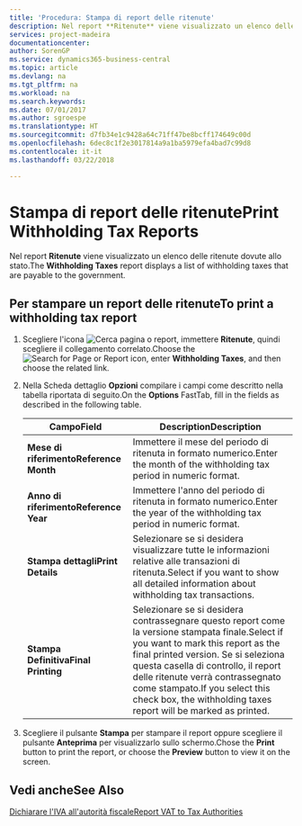 ```yaml
---
title: 'Procedura: Stampa di report delle ritenute'
description: Nel report **Ritenute** viene visualizzato un elenco delle ritenute dovute allo stato.
services: project-madeira
documentationcenter: 
author: SorenGP
ms.service: dynamics365-business-central
ms.topic: article
ms.devlang: na
ms.tgt_pltfrm: na
ms.workload: na
ms.search.keywords: 
ms.date: 07/01/2017
ms.author: sgroespe
ms.translationtype: HT
ms.sourcegitcommit: d7fb34e1c9428a64c71ff47be8bcff174649c00d
ms.openlocfilehash: 6dec8c1f2e3017814a9a1ba5979efa4bad7c99d8
ms.contentlocale: it-it
ms.lasthandoff: 03/22/2018

---
```

# <a name="print-withholding-tax-reports"></a><span data-ttu-id="832bc-103">Stampa di report delle ritenute</span><span class="sxs-lookup"><span data-stu-id="832bc-103">Print Withholding Tax Reports</span></span>
<span data-ttu-id="832bc-104">Nel report **Ritenute** viene visualizzato un elenco delle ritenute dovute allo stato.</span><span class="sxs-lookup"><span data-stu-id="832bc-104">The **Withholding Taxes** report displays a list of withholding taxes that are payable to the government.</span></span>  

## <a name="to-print-a-withholding-tax-report"></a><span data-ttu-id="832bc-105">Per stampare un report delle ritenute</span><span class="sxs-lookup"><span data-stu-id="832bc-105">To print a withholding tax report</span></span>  

1.  <span data-ttu-id="832bc-106">Scegliere l'icona ![Cerca pagina o report](../../media/ui-search/search_small.png "icona Cerca pagina o report"), immettere **Ritenute**, quindi scegliere il collegamento correlato.</span><span class="sxs-lookup"><span data-stu-id="832bc-106">Choose the ![Search for Page or Report](../../media/ui-search/search_small.png "Search for Page or Report icon") icon, enter **Withholding Taxes**, and then choose the related link.</span></span>  
2.  <span data-ttu-id="832bc-107">Nella Scheda dettaglio **Opzioni** compilare i campi come descritto nella tabella riportata di seguito.</span><span class="sxs-lookup"><span data-stu-id="832bc-107">On the **Options** FastTab, fill in the fields as described in the following table.</span></span>  

    |<span data-ttu-id="832bc-108">Campo</span><span class="sxs-lookup"><span data-stu-id="832bc-108">Field</span></span>|<span data-ttu-id="832bc-109">Description</span><span class="sxs-lookup"><span data-stu-id="832bc-109">Description</span></span>|  
    |---------------------------------|---------------------------------------|  
    |<span data-ttu-id="832bc-110">**Mese di riferimento**</span><span class="sxs-lookup"><span data-stu-id="832bc-110">**Reference Month**</span></span>|<span data-ttu-id="832bc-111">Immettere il mese del periodo di ritenuta in formato numerico.</span><span class="sxs-lookup"><span data-stu-id="832bc-111">Enter the month of the withholding tax period in numeric format.</span></span>|  
    |<span data-ttu-id="832bc-112">**Anno di riferimento**</span><span class="sxs-lookup"><span data-stu-id="832bc-112">**Reference Year**</span></span>|<span data-ttu-id="832bc-113">Immettere l'anno del periodo di ritenuta in formato numerico.</span><span class="sxs-lookup"><span data-stu-id="832bc-113">Enter the year of the withholding tax period in numeric format.</span></span>|  
    |<span data-ttu-id="832bc-114">**Stampa dettagli**</span><span class="sxs-lookup"><span data-stu-id="832bc-114">**Print Details**</span></span>|<span data-ttu-id="832bc-115">Selezionare se si desidera visualizzare tutte le informazioni relative alle transazioni di ritenuta.</span><span class="sxs-lookup"><span data-stu-id="832bc-115">Select if you want to show all detailed information about withholding tax transactions.</span></span>|  
    |<span data-ttu-id="832bc-116">**Stampa Definitiva**</span><span class="sxs-lookup"><span data-stu-id="832bc-116">**Final Printing**</span></span>|<span data-ttu-id="832bc-117">Selezionare se si desidera contrassegnare questo report come la versione stampata finale.</span><span class="sxs-lookup"><span data-stu-id="832bc-117">Select if you want to mark this report as the final printed version.</span></span> <span data-ttu-id="832bc-118">Se si seleziona questa casella di controllo, il report delle ritenute verrà contrassegnato come stampato.</span><span class="sxs-lookup"><span data-stu-id="832bc-118">If you select this check box, the withholding taxes report will be marked as printed.</span></span>|  

3.  <span data-ttu-id="832bc-119">Scegliere il pulsante **Stampa** per stampare il report oppure scegliere il pulsante **Anteprima** per visualizzarlo sullo schermo.</span><span class="sxs-lookup"><span data-stu-id="832bc-119">Chose the **Print** button to print the report, or choose the **Preview** button to view it on the screen.</span></span>  

## <a name="see-also"></a><span data-ttu-id="832bc-120">Vedi anche</span><span class="sxs-lookup"><span data-stu-id="832bc-120">See Also</span></span>  
 [<span data-ttu-id="832bc-121">Dichiarare l'IVA all'autorità fiscale</span><span class="sxs-lookup"><span data-stu-id="832bc-121">Report VAT to Tax Authorities</span></span>](../../finance-how-report-vat.md)

